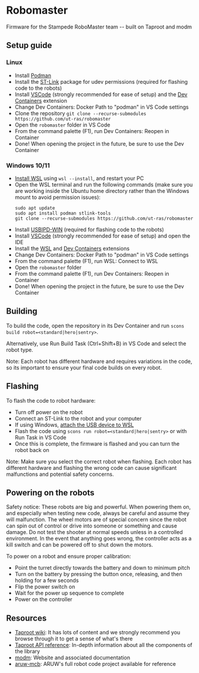 # Robomaster
Firmware for the Stampede RoboMaster team -- built on Taproot and modm

## Setup guide
### Linux
* Install [Podman](https://podman.io/docs/installation#installing-on-linux)
* Install the [ST-Link](https://github.com/stlink-org/stlink#installation) package for udev permissions (required for flashing code to the robots)
* Install [VSCode](https://code.visualstudio.com/Download) (strongly recommended for ease of setup) and the [Dev Containers](https://marketplace.visualstudio.com/items?itemName=ms-vscode-remote.remote-containers) extension
* Change Dev Containers: Docker Path to "podman" in VS Code settings
* Clone the repository `git clone --recurse-submodules https://github.com/ut-ras/robomaster`
* Open the `robomaster` folder in VS Code
* From the command palette (F1), run Dev Containers: Reopen in Container
* Done! When opening the project in the future, be sure to use the Dev Container

### Windows 10/11
* [Install WSL](https://learn.microsoft.com/en-us/windows/wsl/install) using `wsl --install`, and restart your PC
* Open the WSL terminal and run the following commands (make sure you are working inside the Ubuntu home directory rather than the Windows mount to avoid permission issues):
  ```
  sudo apt update
  sudo apt install podman stlink-tools
  git clone --recurse-submodules https://github.com/ut-ras/robomaster
  ```
* Install [USBIPD-WIN](https://learn.microsoft.com/en-us/windows/wsl/connect-usb#install-the-usbipd-win-project) (required for flashing code to the robots)
* Install [VSCode](https://code.visualstudio.com/Download) (strongly recommended for ease of setup) and open the IDE
* Install the [WSL](https://marketplace.visualstudio.com/items?itemName=ms-vscode-remote.remote-wsl) and [Dev Containers](https://marketplace.visualstudio.com/items?itemName=ms-vscode-remote.remote-containers) extensions
* Change Dev Containers: Docker Path to "podman" in VS Code settings
* From the command palette (F1), run WSL: Connect to WSL
* Open the `robomaster` folder
* From the command palette (F1), run Dev Containers: Reopen in Container
* Done! When opening the project in the future, be sure to use the Dev Container

## Building
To build the code, open the repository in its Dev Container and run
`scons build robot=<standard|hero|sentry>`.

Alternatively, use Run Build Task (Ctrl+Shift+B) in VS Code and select the robot type.

Note: Each robot has different hardware and requires variations in the code, so its important to ensure your final code builds on every robot.

## Flashing
To flash the code to robot hardware:
* Turn off power on the robot
* Connect an ST-Link to the robot and your computer
* If using Windows, [attach the USB device to WSL](https://learn.microsoft.com/en-us/windows/wsl/connect-usb#attach-a-usb-device)
* Flash the code using `scons run robot=<standard|hero|sentry>` or with Run Task in VS Code
* Once this is complete, the firmware is flashed and you can turn the robot back on

Note: Make sure you select the correct robot when flashing. Each robot has different hardware and flashing the wrong code can cause significant malfunctions and potential safety concerns.

## Powering on the robots
Safety notice:
These robots are big and powerful. When powering them on, and especially when testing new code, always be careful and assume they will malfunction.
The wheel motors are of special concern since the robot can spin out of control or drive into someone or something and cause damage.
Do not test the shooter at normal speeds unless in a controlled environment.
In the event that anything goes wrong, the controller acts as a kill switch and can be powered off to shut down the motors.

To power on a robot and ensure proper calibration:
* Point the turret directly towards the battery and down to minimum pitch
* Turn on the battery by pressing the button once, releasing, and then holding for a few seconds
* Flip the power switch on
* Wait for the power up sequence to complete
* Power on the controller

## Resources
* [Taproot wiki](https://gitlab.com/aruw/controls/taproot/-/wikis/home): It has lots of content and we strongly recommend you browse through it to get a sense of what's there
* [Taproot API reference](https://aruw.gitlab.io/controls/taproot/): In-depth information about all the components of the library
* [modm](https://modm.io/): Website and associated documentation
* [aruw-mcb](https://gitlab.com/aruw/controls/aruw-mcb): ARUW's full robot code project available for reference